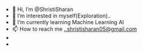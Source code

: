 - 👋 Hi, I’m @ShristiSharan
- 👀 I’m interested in myself(Exploration)..
- 🌱 I’m currently learning Machine Learning AI
- 📫 How to reach me ..shristisharan05@gmail.com
- 
- 

<!---
ShristiSharan/ShristiSharan is a ✨ special ✨ repository because its `README.md` (this file) appears on your GitHub profile.
You can click the Preview link to take a look at your changes.
--->

